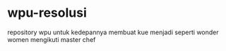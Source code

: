 # wpu-resolusi
repository wpu untuk kedepannya 
membuat kue
menjadi seperti wonder women
mengikuti master chef
